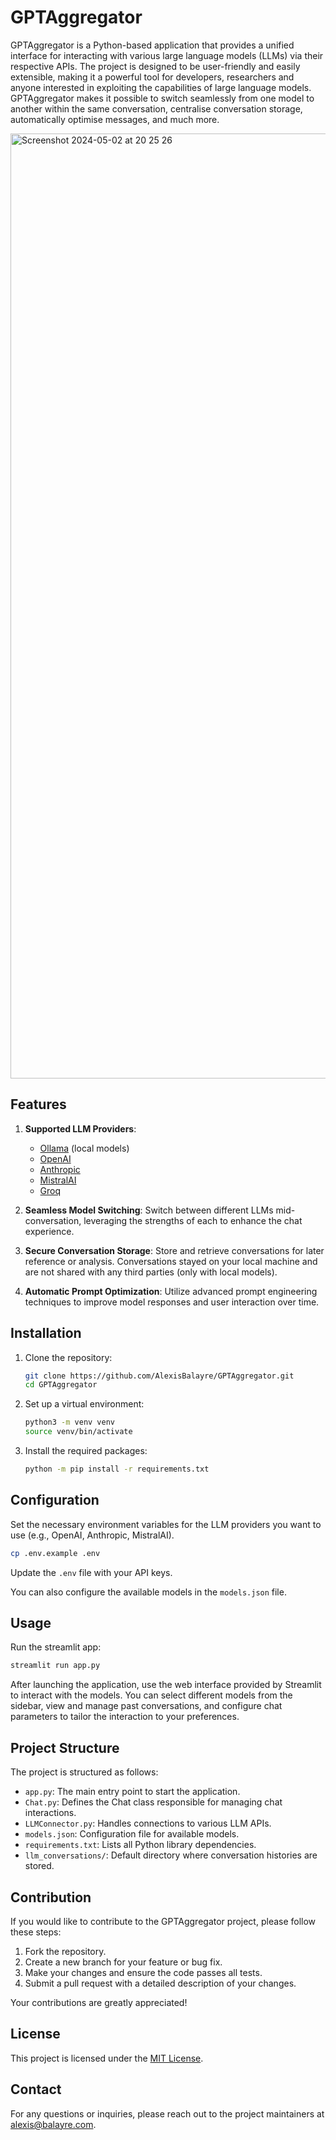 # GPTAggregator

GPTAggregator is a Python-based application that provides a unified interface for interacting with various large language models (LLMs) via their respective APIs. The project is designed to be user-friendly and easily extensible, making it a powerful tool for developers, researchers and anyone interested in exploiting the capabilities of large language models. GPTAggregator makes it possible to switch seamlessly from one model to another within the same conversation, centralise conversation storage, automatically optimise messages, and much more.

<img width="1512" alt="Screenshot 2024-05-02 at 20 25 26" src="https://github.com/AlexisBalayre/GPTAggregator/assets/60859013/04a35205-8930-41ca-af39-47e6efefd1cf">

## Features

1. **Supported LLM Providers**:

   - [Ollama](https://ollama.com/library) (local models)
   - [OpenAI](https://platform.openai.com/docs/models/overview)
   - [Anthropic](https://docs.anthropic.com/claude/docs/intro-to-claude)
   - [MistralAI](https://docs.mistral.ai/platform/endpoints/)
   - [Groq](https://console.groq.com/)

2. **Seamless Model Switching**: Switch between different LLMs mid-conversation, leveraging the strengths of each to enhance the chat experience.

3. **Secure Conversation Storage**: Store and retrieve conversations for later reference or analysis. Conversations stayed on your local machine and are not shared with any third parties (only with local models).

4. **Automatic Prompt Optimization**: Utilize advanced prompt engineering techniques to improve model responses and user interaction over time.

## Installation

1. Clone the repository:

   ```bash
   git clone https://github.com/AlexisBalayre/GPTAggregator.git
   cd GPTAggregator
   ```

2. Set up a virtual environment:

   ```bash
   python3 -m venv venv
   source venv/bin/activate
   ```

3. Install the required packages:

   ```bash
   python -m pip install -r requirements.txt
   ```

## Configuration

Set the necessary environment variables for the LLM providers you want to use (e.g., OpenAI, Anthropic, MistralAI).

```bash
cp .env.example .env
```

Update the `.env` file with your API keys.

You can also configure the available models in the `models.json` file.

## Usage

Run the streamlit app:

```bash
streamlit run app.py
```

After launching the application, use the web interface provided by Streamlit to interact with the models. You can select different models from the sidebar, view and manage past conversations, and configure chat parameters to tailor the interaction to your preferences.

## Project Structure

The project is structured as follows:

- `app.py`: The main entry point to start the application.
- `Chat.py`: Defines the Chat class responsible for managing chat interactions.
- `LLMConnector.py`: Handles connections to various LLM APIs.
- `models.json`: Configuration file for available models.
- `requirements.txt`: Lists all Python library dependencies.
- `llm_conversations/`: Default directory where conversation histories are stored.

## Contribution

If you would like to contribute to the GPTAggregator project, please follow these steps:

1. Fork the repository.
2. Create a new branch for your feature or bug fix.
3. Make your changes and ensure the code passes all tests.
4. Submit a pull request with a detailed description of your changes.

Your contributions are greatly appreciated!

## License

This project is licensed under the [MIT License](LICENSE.txt).

## Contact

For any questions or inquiries, please reach out to the project maintainers at [alexis@balayre.com](mailto:alexis@balayre.com).
